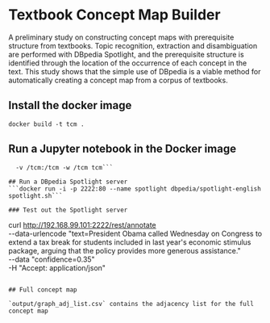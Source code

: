 # Textbook Concept Map Builder

A preliminary study on constructing concept maps with prerequisite structure from textbooks. Topic recognition, extraction and disambiguation are performed with DBpedia Spotlight, and the prerequisite structure is identified through the location of the occurrence of each concept in the text. This study shows that the simple use of DBpedia is a viable method for automatically creating a concept map from a corpus of textbooks.

## Install the docker image
```docker build -t tcm .```

## Run a Jupyter notebook in the Docker image
```docker run -d -p 8888:8888 --name tcm \
  -v /tcm:/tcm -w /tcm tcm```
  
## Run a DBpedia Spotlight server
```docker run -i -p 2222:80 --name spotlight dbpedia/spotlight-english spotlight.sh```

### Test out the Spotlight server
```
curl http://192.168.99.101:2222/rest/annotate \
  --data-urlencode "text=President Obama called Wednesday on Congress to extend a tax break
  for students included in last year's economic stimulus package, arguing
  that the policy provides more generous assistance." \
  --data "confidence=0.35" \
  -H "Accept: application/json"
```

## Full concept map

`output/graph_adj_list.csv` contains the adjacency list for the full concept map
